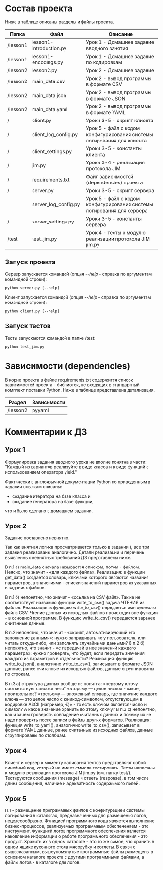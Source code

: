# Состав проекта

Ниже в таблице описаны разделы и файлы проекта.

| Папка    | Файл                    | Описание                                                               |
|----------|-------------------------|------------------------------------------------------------------------|
| /lesson1 | lesson1-introduction.py | Урок 1 - Домашнее задание вводного занятия                             |
| /lesson1 | lesson1-encodings.py    | Урок 1 - Домашнее задание по кодировкам                                |
| /lesson2 | lesson2.py              | Урок 2 - Домашнее задание                                              |
| /lesson2 | main_data.csv           | Урок 2 - вывод программы в формате CSV                                 |
| /lesson2 | main_data.json          | Урок 2 - вывод программы в формате JSON                                |
| /lesson2 | main_data.yaml          | Урок 2 - вывод программы в формате YAML                                |
| /        | client.py               | Уроки 3-5 - скрипт клиента                                             |
| /        | client_log_config.py    | Урок 5 - файл с кодом конфигурирования системы логирования для клиента |
| /        | client_settings.py      | Уроки 3-5 - константы клиента                                          |
| /        | jim.py                  | Уроки 3-4 - реализация протокола JIM                                   |
| /        | requirements.txt        | Файл зависимостей (dependencies) проекта                               |
| /        | server.py               | Уроки 3-5 - скрипт сервера                                             |
|          | server_log_config.py    | Урок 5 - файл с кодом конфигурирования системы логирования для сервера |
| /        | server_settings.py      | Уроки 3-5 - константы сервера                                          |
| /test    | test_jim.py             | Урок 4 - тесты к модулю реализации протокола JIM jim.py                |

## Запуск проекта

Сервер запускается командой (опция _--help_ - справка по аргументам командной строки):

    python server.py [--help]

Клиент запускается командой (опция _--help_ - справка по аргументам командной строки):

    python client.py [--help]

## Запуск тестов

Тесты запускаются командой в папке /test:

    python test_jim.py

# Зависимости (dependencies)

В корне проекта в файле requirements.txt содержится список зависимостей проекта - 
библиотек, не входящих в стандартный комплект поставки Python. 
Ниже в таблице представлена детализация. 

| Раздел   | Зависимости |
|----------|-------------|
| /lesson2 | pyyaml      |

# Комментарии к ДЗ

## Урок 1

Формулировка задания вводного урока не вполне понятна в части: "Каждый из вариантов реализуйте в виде класса и в виде функций с использованием оператора yield."

Фактически в англоязычной документации Python по приведенным в задании ссылкам описаны: 
- создание итератора на базе класса и
- создание генератора на базе функции,

что и было сделано в домашнем задании.

## Урок 2

Задание поставлено невнятно. 

Так как внятная логика просматривается только в задании 1, все три задания реализованы аналогично. 
Детали реализации и перечень выявленных невнятных требований ДЗ представлены ниже.

В п.1 а) main_data сначала называется списком, потом - файлом. Неясно, что значит - «для каждого файла». 
Реализация: в функции get_data() создается словарь, ключами которого являются названия параметров, 
а значениями - списки значений параметров из указанных в заданиях файлов.

В п.1 б) непонятно, что значит - «ссылка на CSV файл». 
Также не соответствует названию функции write_to_csv() задача ЧТЕНИЯ из файлов. 
Реализация: в функцию write_to_csv() передается имя целевого файла CSV. 
Чтение данных из исходных файлов происходит вне функции - в основной программе. 
В функцию write_to_csv() передаются заранее считанные данные.

В п.2 непонятно, что значит - «скрипт, автоматизирующий его заполнение данными»: 
нужно запрашивать их у пользователя, или читать откуда-либо, или заполнять случайными данными? 
В п.2 б) непонятно, что значит - «с передачей в нее значений каждого параметра»: 
нужно проверять, что будет, если передать значения каждого из параметров в отдельности? 
Реализация: функция write_to_json(), аналогично write_to_csv(), записывает в формате JSON данные, 
ранее считанные из исходных файлов, данные сгруппированы по строкам.

В п.3 а) структура данных вообще не понятна: 
«первому ключу соответствует список» чего? 
«второму — целое число» - какое, произвольное? 
«третьему — вложенный словарь, где значение каждого ключа — это целое число с юникод-символом, 
отсутствующим в кодировке ASCII (например, €)» - то есть ключом является число и символ? 
А какое значение хранить по этому ключу? 
В п.3 с) непонятно, как и зачем проверять совпадение считанных данных 
и почему их не надо проверять после записи в файлы других форматов. 
Реализация: функция write_to_yaml(), аналогично write_to_csv(), записывает в формате YAML данные, 
ранее считанные из исходных файлов, данные сгруппированы по столбцам.

## Урок 4

Клиент и сервер к моменту написания тестов представляют собой линейный код, который не имеет смысла тестировать.
Тесты написаны к модулю реализации протокола JIM jim.py (см. папку test/). 
Тестируются сообщения (message) и ответы (response), 
в том числе длина сообщения, наличие и адекватность содержимого полей.

## Урок 5

П.1 - размещение программных файлов с конфигурацией системы логирования в каталогах, 
предназначенных для размещения логов, нецелесообразно.
Функцией программного кода является выполнение бизнес-процессов, реализуемых программным обеспечением - это инструмент.
Функцией логов программного обеспечения является накопление информации о работе программного обеспечения - это продукт.
Хранить их в одном каталоге - это то же самое, что хранить в одном ящике кухонного стола мясорубку и котлеты. 
В связи с вышесказанным, вышеупомянутые программные файлы размещены 
в основном каталоге проекта с другими программными файлами, 
а файлы логов - в каталоге для логов.
 
